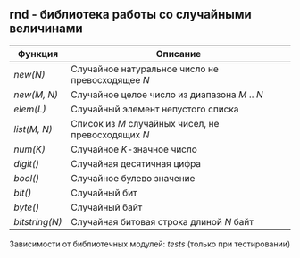 ## rnd - библиотека работы со случайными величинами
|   Функция    |                      Описание                       |  
|--------------|-----------------------------------------------------|  
|*new(N)*      | Случайное натуральное число не превосходящее *N*    |  
|*new(M, N)*   | Случайное целое число из диапазона *M* .. *N*       |  
|*elem(L)*     | Случайный элемент непустого списка                  |  
|*list(M, N)*  | Список из *M* случайных чисел, не превосходящих *N* |  
|*num(K)*      | Случайное *K*-значное число                         |  
|*digit()*     | Случайная десятичная цифра                          |  
|*bool()*      | Случайное булево значение                           |  
|*bit()*       | Случайный бит                                       |  
|*byte()*      | Случайный байт                                      |  
|*bitstring(N)*| Случайная битовая строка длиной *N* байт            |  

Зависимости от библиотечных модулей: *tests* (только при тестировании)
